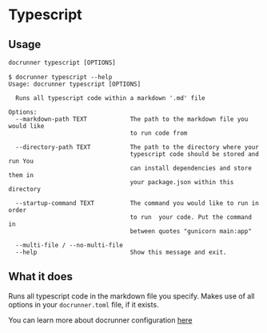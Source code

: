# Typescript

## Usage
```cmd
docrunner typescript [OPTIONS]
```

```
$ docrunner typescript --help
Usage: docrunner typescript [OPTIONS]

  Runs all typescript code within a markdown '.md' file

Options:
  --markdown-path TEXT            The path to the markdown file you would like
                                  to run code from

  --directory-path TEXT           The path to the directory where your
                                  typescript code should be stored and run You
                                  can install dependencies and store them in
                                  your package.json within this directory

  --startup-command TEXT          The command you would like to run in order
                                  to run  your code. Put the command in
                                  between quotes "gunicorn main:app"

  --multi-file / --no-multi-file
  --help                          Show this message and exit.
```

## What it does
Runs all typescript code in the markdown file you specify.
Makes use of all options in your `docrunner.toml` file, if it exists.

You can learn more about docrunner configuration [here](/docs/configuration)
